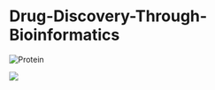 # Drug-Discovery-Through-Bioinformatics

![Protein](/drug_discovery/proteinimg.JPG)

<img src="https://online-learning-college.com/wp-content/uploads/2022/05/Proteins-2048x1012.jpg">
